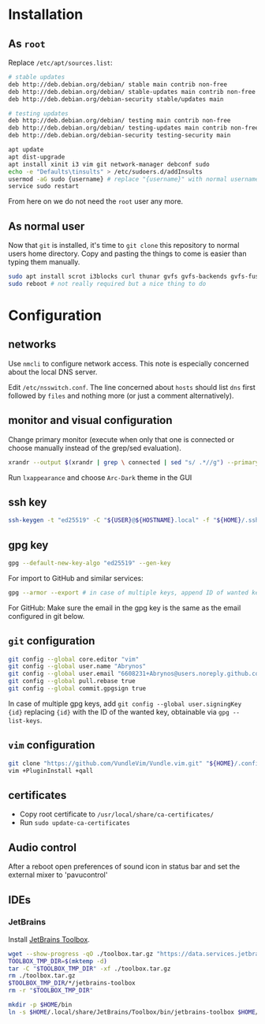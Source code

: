 # Installation

## As `root`

Replace `/etc/apt/sources.list`:
```bash
# stable updates
deb http://deb.debian.org/debian/ stable main contrib non-free
deb http://deb.debian.org/debian/ stable-updates main contrib non-free
deb http://deb.debian.org/debian-security stable/updates main

# testing updates
deb http://deb.debian.org/debian/ testing main contrib non-free
deb http://deb.debian.org/debian/ testing-updates main contrib non-free
deb http://deb.debian.org/debian-security testing-security main

```

```bash
apt update
apt dist-upgrade
apt install xinit i3 vim git network-manager debconf sudo
echo -e "Defaults\tinsults" > /etc/sudoers.d/addInsults
usermod -aG sudo {username} # replace "{username}" with normal username
service sudo restart
```
From here on we do not need the `root` user any more.

## As normal user

Now that `git` is installed, it's time to `git clone` this repository to normal users home directory. Copy and pasting the things to come is easier than typing them manually.
```bash
sudo apt install scrot i3blocks curl thunar gvfs gvfs-backends gvfs-fuse lxappearance network-manager inkscape lm-sensors numlockx arc-theme imagemagick fonts-font-awesome rofi compton feh gnome-terminal chromium chromium-sandbox acpi gtk2-engines-pixbuf x11-xserver-utils vifm alsa-utils volumeicon-alsa neofetch gnome-mines gnome-mahjongg gnome-sudoku evince pulseaudio pavucontrol xclip open-vm-tools texlive-full htop
sudo reboot # not really required but a nice thing to do
```

# Configuration

## networks

Use `nmcli` to configure network access. This note is especially concerned about the local DNS server.

Edit `/etc/nsswitch.conf`. The line concerned about `hosts` should list `dns` first followed by `files` and nothing more (or just a comment alternatively).

## monitor and visual configuration

Change primary monitor (execute when only that one is connected or choose manually instead of the grep/sed evaluation).
```bash
xrandr --output $(xrandr | grep \ connected | sed "s/ .*//g") --primary
```
Run `lxappearance` and choose `Arc-Dark` theme in the GUI

## ssh key

```bash
ssh-keygen -t "ed25519" -C "${USER}@${HOSTNAME}.local" -f "${HOME}/.ssh/id_ed25519"
````

## gpg key

```bash
gpg --default-new-key-algo "ed25519" --gen-key
````
For import to GitHub and similar services:
```bash
gpg --armor --export # in case of multiple keys, append ID of wanted key obtainable via gpg --list-keys
```
For GitHub: Make sure the email in the gpg key is the same as the email configured in git below.

## `git` configuration

```bash
git config --global core.editor "vim"
git config --global user.name "Abrynos"
git config --global user.email "6608231+Abrynos@users.noreply.github.com"
git config --global pull.rebase true
git config --global commit.gpgsign true
```
In case of multiple gpg keys, add `git config --global user.signingKey {id}` replacing `{id}` with the ID of the wanted key, obtainable via `gpg --list-keys`.

## `vim` configuration

```bash
git clone "https://github.com/VundleVim/Vundle.vim.git" "${HOME}/.config/vim/bundle/Vundle.vim"
vim +PluginInstall +qall
```

## certificates

- Copy root certificate to `/usr/local/share/ca-certificates/`
- Run `sudo update-ca-certificates`

## Audio control

After a reboot open preferences of sound icon in status bar and set the external mixer to 'pavucontrol'

## IDEs

### JetBrains

Install [JetBrains Toolbox](https://www.jetbrains.com/toolbox-app/).
```bash
wget --show-progress -qO ./toolbox.tar.gz "https://data.services.jetbrains.com/products/download?platform=linux&code=TBA"
TOOLBOX_TMP_DIR=$(mktemp -d)
tar -C "$TOOLBOX_TMP_DIR" -xf ./toolbox.tar.gz
rm ./toolbox.tar.gz
$TOOLBOX_TMP_DIR/*/jetbrains-toolbox
rm -r "$TOOLBOX_TMP_DIR"

mkdir -p $HOME/bin
ln -s $HOME/.local/share/JetBrains/Toolbox/bin/jetbrains-toolbox $HOME/bin/jetbrains-toolbox
```
